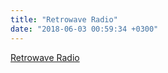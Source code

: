 ```yaml
---
title: "Retrowave Radio"
date: "2018-06-03 00:59:34 +0300"
---
```


[Retrowave Radio](https://retrowave.ru/)
